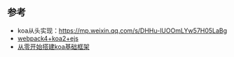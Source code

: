 ## 参考
- koa从头实现：https://mp.weixin.qq.com/s/DHHu-lUOOmLYw57H05LaBg
- [webpack4+koa2+ejs](https://github.com/arnoldczhang/multi_page_app_template.git)
- [从零开始搭建koa基础框架](https://juejin.im/post/5cebea5e5188252dc544ed00?utm_medium=hao.caibaojian.com&utm_source=hao.caibaojian.com)